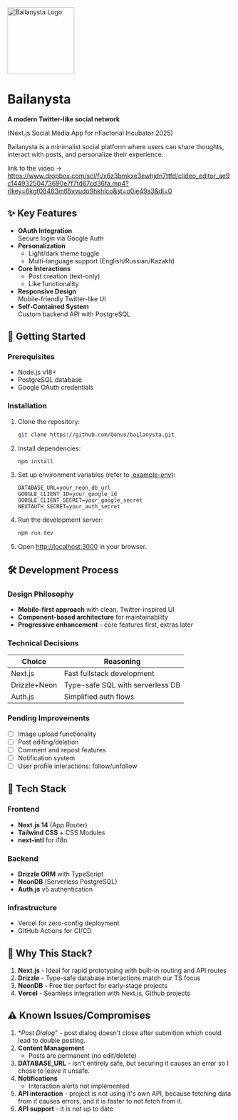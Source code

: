 <img src="https://github.com/user-attachments/assets/a8db1b47-d3dd-4127-880d-4933e708166e" width="150" height="150" alt="Bailanysta Logo" />

# Bailanysta  
**A modern Twitter-like social network**  

(Next.js Social Media App for nFactorial Incubator 2025)

Bailanysta is a minimalist social platform where users can share thoughts, interact with posts, and personalize their experience.

link to the video -> https://www.dropbox.com/scl/fi/x6z3bmkxe3ewhjdn7ttfd/clideo_editor_ae9c14493250473690e7f7fd67cd36fa.mp4?rlkey=6kgf08483mtl8vvudo9hkhlco&st=o0ie49a3&dl=0

## ✨ Key Features
- **OAuth Integration**  
  Secure login via Google Auth
- **Personalization**  
  - Light/dark theme toggle  
  - Multi-language support (English/Russian/Kazakh)
- **Core Interactions**  
  - Post creation (text-only)  
  - Like functionality  
- **Responsive Design**  
  Mobile-friendly Twitter-like UI
- **Self-Contained System**  
  Custom backend API with PostgreSQL

## 🚀 Getting Started

### Prerequisites
- Node.js v18+
- PostgreSQL database
- Google OAuth credentials

### Installation
1. Clone the repository:
   ```bash
   git clone https://github.com/Qonus/bailanysta.git
   ```
2. Install dependencies:
   ```bash
   npm install
   ```
3. Set up environment variables (refer to [.example-env](https://github.com/Qonus/bailanysta/blob/master/.example-env)):
   ```env
   DATABASE_URL=your_neon_db_url
   GOOGLE_CLIENT_ID=your_google_id
   GOOGLE_CLIENT_SECRET=your_google_secret
   NEXTAUTH_SECRET=your_auth_secret
   ```
4. Run the development server:
   ```bash
   npm run dev
   ```
5. Open [http://localhost:3000](http://localhost:3000) in your browser.

## 🛠️ Development Process

### Design Philosophy
- **Mobile-first approach** with clean, Twitter-inspired UI
- **Component-based architecture** for maintainability
- **Progressive enhancement** - core features first, extras later

### Technical Decisions
| Choice | Reasoning |
|--------|-----------|
| Next.js | Fast fullstack development |
| Drizzle+Neon | Type-safe SQL with serverless DB |
| Auth.js | Simplified auth flows |

### Pending Improvements
- [ ] Image upload functionality
- [ ] Post editing/deletion
- [ ] Comment and repost features
- [ ] Notification system
- [ ] User profile interactions: follow/unfollow

## 🧰 Tech Stack

### Frontend
- **Next.js 14** (App Router)
- **Tailwind CSS** + CSS Modules
- **next-intl** for i18n

### Backend
- **Drizzle ORM** with TypeScript
- **NeonDB** (Serverless PostgreSQL)
- **Auth.js** v5 authentication

### Infrastructure
- Vercel for zero-config deployment
- GitHub Actions for CI/CD

## 🤔 Why This Stack?
1. **Next.js** - Ideal for rapid prototyping with built-in routing and API routes
2. **Drizzle** - Type-safe database interactions match our TS focus
3. **NeonDB** - Free tier perfect for early-stage projects
4. **Vercel** - Seamless integration with Next.js, Github projects

## ⚠️ Known Issues/Compromises 
1. **Post Dialog*" - post dialog doesn't close after submition which could lead to double posting.
2. **Content Management**  
   - Posts are permanent (no edit/delete)
3. **DATABASE_URL** - isn't entirely safe, but securing it causes an error so I chose to leave it unsafe.
4. **Notifications**
   - Interaction alerts not implemented
5. **API interaction** - project is not using it's own API, because fetching data from it causes errors, and it is faster to not fetch from it.
6. **API support** - it is not up to date